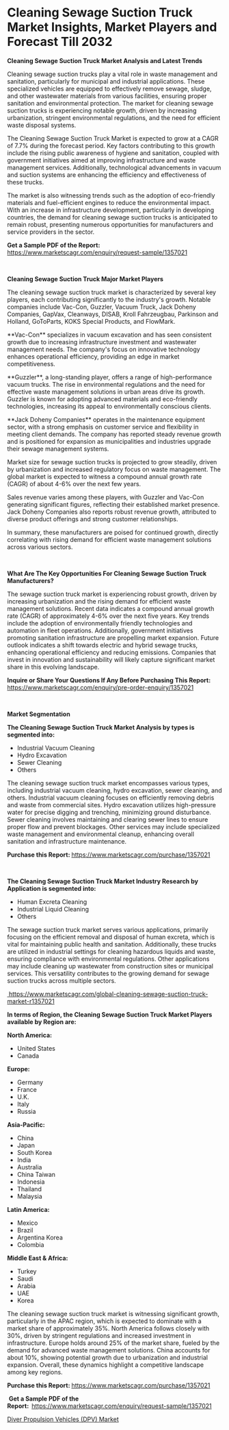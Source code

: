 <p><h1>Cleaning Sewage Suction Truck Market Insights, Market Players and Forecast Till 2032</h1></p><p><strong>Cleaning Sewage Suction Truck Market Analysis and Latest Trends</strong></p>
<p><p>Cleaning sewage suction trucks play a vital role in waste management and sanitation, particularly for municipal and industrial applications. These specialized vehicles are equipped to effectively remove sewage, sludge, and other wastewater materials from various facilities, ensuring proper sanitation and environmental protection. The market for cleaning sewage suction trucks is experiencing notable growth, driven by increasing urbanization, stringent environmental regulations, and the need for efficient waste disposal systems.</p><p>The Cleaning Sewage Suction Truck Market is expected to grow at a CAGR of 7.7% during the forecast period. Key factors contributing to this growth include the rising public awareness of hygiene and sanitation, coupled with government initiatives aimed at improving infrastructure and waste management services. Additionally, technological advancements in vacuum and suction systems are enhancing the efficiency and effectiveness of these trucks.</p><p>The market is also witnessing trends such as the adoption of eco-friendly materials and fuel-efficient engines to reduce the environmental impact. With an increase in infrastructure development, particularly in developing countries, the demand for cleaning sewage suction trucks is anticipated to remain robust, presenting numerous opportunities for manufacturers and service providers in the sector.</p></p>
<p><strong>Get a Sample PDF of the Report:&nbsp;</strong> <a href="https://www.marketscagr.com/enquiry/request-sample/1357021?utm_campaign=2652&utm_medium=2&utm_source=Github&utm_content=ia&utm_term=24022025&utm_id=cleaning-sewage-suction-truck">https://www.marketscagr.com/enquiry/request-sample/1357021</a></p>
<p>&nbsp;</p>
<p><strong>Cleaning Sewage Suction Truck Major Market Players</strong></p>
<p><p>The cleaning sewage suction truck market is characterized by several key players, each contributing significantly to the industry's growth. Notable companies include Vac-Con, Guzzler, Vacuum Truck, Jack Doheny Companies, GapVax, Cleanways, DISAB, Kroll Fahrzeugbau, Parkinson and Holland, GoToParts, KOKS Special Products, and FlowMark.</p><p>**Vac-Con** specializes in vacuum excavation and has seen consistent growth due to increasing infrastructure investment and wastewater management needs. The company's focus on innovative technology enhances operational efficiency, providing an edge in market competitiveness.</p><p>**Guzzler**, a long-standing player, offers a range of high-performance vacuum trucks. The rise in environmental regulations and the need for effective waste management solutions in urban areas drive its growth. Guzzler is known for adopting advanced materials and eco-friendly technologies, increasing its appeal to environmentally conscious clients.</p><p>**Jack Doheny Companies** operates in the maintenance equipment sector, with a strong emphasis on customer service and flexibility in meeting client demands. The company has reported steady revenue growth and is positioned for expansion as municipalities and industries upgrade their sewage management systems.</p><p>Market size for sewage suction trucks is projected to grow steadily, driven by urbanization and increased regulatory focus on waste management. The global market is expected to witness a compound annual growth rate (CAGR) of about 4-6% over the next few years.</p><p>Sales revenue varies among these players, with Guzzler and Vac-Con generating significant figures, reflecting their established market presence. Jack Doheny Companies also reports robust revenue growth, attributed to diverse product offerings and strong customer relationships.</p><p>In summary, these manufacturers are poised for continued growth, directly correlating with rising demand for efficient waste management solutions across various sectors.</p></p>
<p>&nbsp;</p>
<p><strong>What Are The Key Opportunities For Cleaning Sewage Suction Truck Manufacturers?</strong></p>
<p><p>The sewage suction truck market is experiencing robust growth, driven by increasing urbanization and the rising demand for efficient waste management solutions. Recent data indicates a compound annual growth rate (CAGR) of approximately 4-6% over the next five years. Key trends include the adoption of environmentally friendly technologies and automation in fleet operations. Additionally, government initiatives promoting sanitation infrastructure are propelling market expansion. Future outlook indicates a shift towards electric and hybrid sewage trucks, enhancing operational efficiency and reducing emissions. Companies that invest in innovation and sustainability will likely capture significant market share in this evolving landscape.</p></p>
<p><strong>Inquire or Share Your Questions If Any Before Purchasing This Report:</strong> <a href="https://www.marketscagr.com/enquiry/pre-order-enquiry/1357021?utm_campaign=2652&utm_medium=2&utm_source=Github&utm_content=ia&utm_term=24022025&utm_id=cleaning-sewage-suction-truck">https://www.marketscagr.com/enquiry/pre-order-enquiry/1357021</a></p>
<p>&nbsp;</p>
<p><strong>Market Segmentation</strong></p>
<p><strong>The Cleaning Sewage Suction Truck Market Analysis by types is segmented into:</strong></p>
<p><ul><li>Industrial Vacuum Cleaning</li><li>Hydro Excavation</li><li>Sewer Cleaning</li><li>Others</li></ul></p>
<p><p>The cleaning sewage suction truck market encompasses various types, including industrial vacuum cleaning, hydro excavation, sewer cleaning, and others. Industrial vacuum cleaning focuses on efficiently removing debris and waste from commercial sites. Hydro excavation utilizes high-pressure water for precise digging and trenching, minimizing ground disturbance. Sewer cleaning involves maintaining and clearing sewer lines to ensure proper flow and prevent blockages. Other services may include specialized waste management and environmental cleanup, enhancing overall sanitation and infrastructure maintenance.</p></p>
<p><strong>Purchase this Report:&nbsp;</strong><a href="https://www.marketscagr.com/purchase/1357021?utm_campaign=2652&utm_medium=2&utm_source=Github&utm_content=ia&utm_term=24022025&utm_id=cleaning-sewage-suction-truck">https://www.marketscagr.com/purchase/1357021</a></p>
<p>&nbsp;</p>
<p><strong>The Cleaning Sewage Suction Truck Market Industry Research by Application is segmented into:</strong></p>
<p><ul><li>Human Excreta Cleaning</li><li>Industrial Liquid Cleaning</li><li>Others</li></ul></p>
<p><p>The sewage suction truck market serves various applications, primarily focusing on the efficient removal and disposal of human excreta, which is vital for maintaining public health and sanitation. Additionally, these trucks are utilized in industrial settings for cleaning hazardous liquids and waste, ensuring compliance with environmental regulations. Other applications may include cleaning up wastewater from construction sites or municipal services. This versatility contributes to the growing demand for sewage suction trucks across multiple sectors.</p></p>
<p><a href="https://www.marketscagr.com/global-cleaning-sewage-suction-truck-market-r1357021?utm_campaign=2652&utm_medium=2&utm_source=Github&utm_content=ia&utm_term=24022025&utm_id=cleaning-sewage-suction-truck">&nbsp;https://www.marketscagr.com/global-cleaning-sewage-suction-truck-market-r1357021</a></p>
<p><strong>In terms of Region, the Cleaning Sewage Suction Truck Market Players available by Region are:</strong></p>
<p>
    <p> <strong> North America: </strong>
        <ul>
            <li>United States</li>
            <li>Canada</li>
        </ul>
        </p> 
    <p> <strong> Europe: </strong>
        <ul>
            <li>Germany</li>
            <li>France</li>
            <li>U.K.</li>
            <li>Italy</li>
            <li>Russia</li>
        </ul>
        </p> 
    <p> <strong> Asia-Pacific: </strong>
        <ul>
            <li>China</li>
            <li>Japan</li>
            <li>South Korea</li>
            <li>India</li>
            <li>Australia</li>
            <li>China Taiwan</li>
            <li>Indonesia</li>
            <li>Thailand</li>
            <li>Malaysia</li>
        </ul>
        </p> 
    <p> <strong> Latin America: </strong>
        <ul>
            <li>Mexico</li>
            <li>Brazil</li>
            <li>Argentina Korea</li>
            <li>Colombia</li>
        </ul>
        </p> 
    <p> <strong> Middle East & Africa: </strong>
        <ul>
            <li>Turkey</li>
            <li>Saudi</li>
            <li>Arabia</li>
            <li>UAE</li>
            <li>Korea</li>
        </ul>
    </p>
    </p>
<p><p>The cleaning sewage suction truck market is witnessing significant growth, particularly in the APAC region, which is expected to dominate with a market share of approximately 35%. North America follows closely with 30%, driven by stringent regulations and increased investment in infrastructure. Europe holds around 25% of the market share, fueled by the demand for advanced waste management solutions. China accounts for about 10%, showing potential growth due to urbanization and industrial expansion. Overall, these dynamics highlight a competitive landscape among key regions.</p></p>
<p><strong>Purchase this Report: </strong><a href="https://www.marketscagr.com/purchase/1357021?utm_campaign=2652&utm_medium=2&utm_source=Github&utm_content=ia&utm_term=24022025&utm_id=cleaning-sewage-suction-truck">https://www.marketscagr.com/purchase/1357021</a></p>
<p>&nbsp;<strong>Get a Sample PDF of the Report:&nbsp;&nbsp;</strong><a href="https://www.marketscagr.com/enquiry/request-sample/1357021?utm_campaign=2652&utm_medium=2&utm_source=Github&utm_content=ia&utm_term=24022025&utm_id=cleaning-sewage-suction-truck">https://www.marketscagr.com/enquiry/request-sample/1357021</a></p>
<p><strong></strong></p>
<p><p><a href="https://github.com/carendesrochers299/Market-Research-Report-List-1/blob/main/diver-propulsion-vehicles-dpv-market.md?utm_campaign=2652&utm_medium=2&utm_source=Github&utm_content=ia&utm_term=24022025&utm_id=cleaning-sewage-suction-truck">Diver Propulsion Vehicles (DPV) Market</a></p></p>